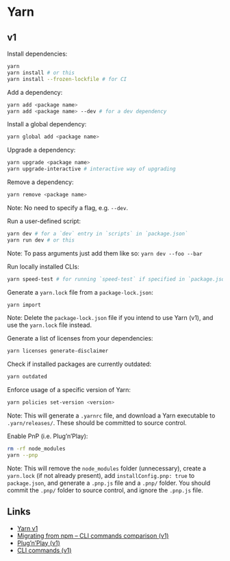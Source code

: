 # Yarn

## v1

Install dependencies:

```bash
yarn
yarn install # or this
yarn install --frozen-lockfile # for CI
```

Add a dependency:

```bash
yarn add <package name>
yarn add <package name> --dev # for a dev dependency
```

Install a global dependency:

```bash
yarn global add <package name>
```

Upgrade a dependency:

```bash
yarn upgrade <package name>
yarn upgrade-interactive # interactive way of upgrading
```

Remove a dependency:

```bash
yarn remove <package name>
```

Note: No need to specify a flag, e.g. `--dev`.

Run a user-defined script:

```bash
yarn dev # for a `dev` entry in `scripts` in `package.json`
yarn run dev # or this
```

Note: To pass arguments just add them like so: `yarn dev --foo --bar`

Run locally installed CLIs:

```bash
yarn speed-test # for running `speed-test` if specified in `package.json`
```

Generate a `yarn.lock` file from a `package-lock.json`:

```bash
yarn import
```

Note: Delete the `package-lock.json` file if you intend to use Yarn (v1), and use the `yarn.lock` file instead.

Generate a list of licenses from your dependencies:

```bash
yarn licenses generate-disclaimer
```

Check if installed packages are currently outdated:

```bash
yarn outdated
```

Enforce usage of a specific version of Yarn:

```bash
yarn policies set-version <version>
```

Note: This will generate a `.yarnrc` file, and download a Yarn executable to `.yarn/releases/`. These should be committed to source control.

Enable PnP (i.e. Plug’n’Play):

```bash
rm -rf node_modules
yarn --pnp
```

Note: This will remove the `node_modules` folder (unnecessary), create a `yarn.lock` (if not already present), add `installConfig.pnp: true` to `package.json`, and generate a `.pnp.js` file and a `.pnp/` folder. You should commit the `.pnp/` folder to source control, and ignore the `.pnp.js` file.

## Links

* [Yarn v1](https://classic.yarnpkg.com/lang/en/)
* [Migrating from npm – CLI commands comparison (v1)](https://classic.yarnpkg.com/en/docs/migrating-from-npm#toc-cli-commands-comparison)
* [Plug’n’Play (v1)](https://classic.yarnpkg.com/en/docs/pnp)
* [CLI commands (v1)](https://classic.yarnpkg.com/en/docs/cli/)
